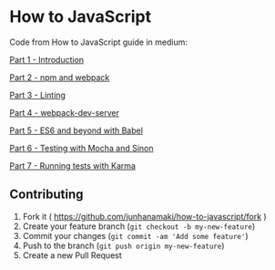 # How to JavaScript

Code from How to JavaScript guide in medium:

[Part 1 - Introduction](https://medium.com/@jun.hanamaki/how-to-javascript-or-yet-another-javascript-guide-part-1-introduction-a531a21facc6#.3rgiqbl2w)

[Part 2 - npm and webpack](https://medium.com/@jun.hanamaki/how-to-javascript-or-yet-another-javascript-guide-part-2-npm-and-webpack-extended-f6355b0e3301#.cfu3nbesv)

[Part 3 - Linting](https://medium.com/@jun.hanamaki/how-to-javascript-or-yet-another-javascript-guide-part-3-linting-3589d7c23643#.5mrs0dwno)

[Part 4 - webpack-dev-server](https://medium.com/@jun.hanamaki/how-to-javascript-or-yet-another-javascript-guide-part-4-webpack-dev-server-fc01143e7d5a#.dixynku39)

[Part 5 - ES6 and beyond with Babel](https://medium.com/@jun.hanamaki/how-to-javascript-or-yet-another-javascript-guide-part-5-es6-and-beyond-with-babel-b5e51da2afcc#.oqmjqhk8x)

[Part 6 - Testing with Mocha and Sinon](https://medium.com/@jun.hanamaki/how-to-javascript-or-yet-another-javascript-guide-part-6-testing-with-mocha-and-sinon-d879178f85f0#.hf5eon9te)

[Part 7 - Running tests with Karma](https://medium.com/@jun.hanamaki/how-to-javascript-or-yet-another-javascript-guide-part-7-running-tests-with-karma-45d3ac1dfb5f#.nlndec97f)

## Contributing

1. Fork it ( https://github.com/junhanamaki/how-to-javascript/fork )
2. Create your feature branch (`git checkout -b my-new-feature`)
3. Commit your changes (`git commit -am 'Add some feature'`)
4. Push to the branch (`git push origin my-new-feature`)
5. Create a new Pull Request
